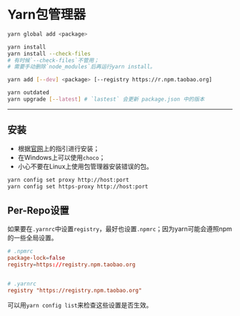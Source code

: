 # Yarn包管理器

```sh
yarn global add <package>

yarn install
yarn install --check-files
# 有时候`--check-files`不管用；
# 需要手动删除`node_modules`后再运行yarn install。

yarn add [--dev] <package> [--registry https://r.npm.taobao.org]

yarn outdated
yarn upgrade [--latest] # `lastest` 会更新 package.json 中的版本
```

---

## 安装

- 根据[官网](https://yarnpkg.com/en/docs/install)上的指引进行安装；
- 在Windows上可以使用`choco`；
- 小心不要在Linux上使用包管理器安装错误的包。

```sh
yarn config set proxy http://host:port
yarn config set https-proxy http://host:port
```

## Per-Repo设置

如果要在`.yarnrc`中设置`registry`，最好也设置`.npmrc`；因为yarn可能会遵照npm的一些全局设置。

```conf
# .npmrc
package-lock=false
registry=https://registry.npm.taobao.org


# .yarnrc
registry "https://registry.npm.taobao.org"
```

可以用`yarn config list`来检查这些设置是否生效。
